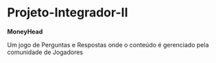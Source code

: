 # Projeto-Integrador-II

<strong>MoneyHead</strong>

Um jogo de Perguntas e Respostas onde o conteúdo é gerenciado pela comunidade de Jogadores
